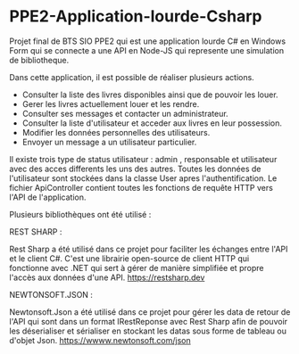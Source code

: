 # PPE2-Application-lourde-Csharp
Projet final de BTS SIO PPE2 qui est une application lourde C# en Windows Form qui se connecte a une API en Node-JS qui represente une simulation de bibliotheque.

Dans cette application, il est possible de réaliser plusieurs actions.

- Consulter la liste des livres disponibles ainsi que de pouvoir les louer.
- Gerer les livres actuellement louer et les rendre.
- Consulter ses messages et contacter un administrateur.
- Consulter la liste d'utilisateur et acceder aux livres en leur possession.
- Modifier les données personnelles des utilisateurs.
- Envoyer un message a un utilisateur particulier.

Il existe trois type de status utilisateur : admin , responsable et utilisateur avec des acces differents les uns des autres.
Toutes les données de l'utilisateur sont stockées dans la classe User apres l'authentification.
Le fichier ApiController contient toutes les fonctions de requête HTTP vers l'API de l'application.


Plusieurs bibliothèques ont été utilisé :

REST SHARP :

Rest Sharp a été utilisé dans ce projet pour faciliter les échanges entre l'API et le client C#.
C'est une librairie open-source de client HTTP qui fonctionne avec .NET qui sert à gérer de manière simplifiée et propre l'accès aux données d'une API.
https://restsharp.dev


NEWTONSOFT.JSON :

Newtonsoft.Json a été utilisé dans ce projet pour gérer les data de retour de l'API qui sont dans un format IRestReponse avec Rest Sharp afin de pouvoir les déserialiser et sérialiser en stockant les datas sous forme de tableau ou d'objet Json.
https://wwww.newtonsoft.com/json



